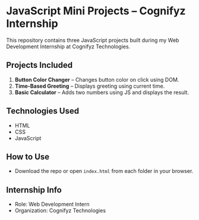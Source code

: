 # JavaScript Mini Projects – Cognifyz Internship

This repository contains three JavaScript projects built during my Web Development Internship at Cognifyz Technologies.

## Projects Included
1. **Button Color Changer** – Changes button color on click using DOM.
2. **Time-Based Greeting** – Displays greeting using current time.
3. **Basic Calculator** – Adds two numbers using JS and displays the result.

## Technologies Used
- HTML
- CSS
- JavaScript

## How to Use
- Download the repo or open `index.html` from each folder in your browser.

## Internship Info
- Role: Web Development Intern
- Organization: Cognifyz Technologies

